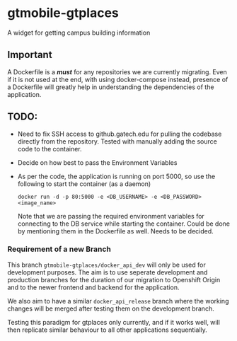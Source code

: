 # gtmobile-gtplaces
A widget for getting campus building information

## Important
A Dockerfile is a **_must_** for any repositories we are currently migrating. Even if it is not used at the end, with using docker-compose instead, presence of a Dockerfile will greatly help in understanding the dependencies of the application.

## TODO:
  * Need to fix SSH access to github.gatech.edu for pulling the codebase directly from the repository. Tested with manually adding the source code to the container.
  * Decide on how best to pass the Environment Variables
  * As per the code, the application is running on port 5000, so use the following to start the container (as a daemon)
    
    ```docker run -d -p 80:5000 -e <DB_USERNAME> -e <DB_PASSWORD> <image_name>```
    
    Note that we are passing the required environment variables for connecting to the DB service while starting the container. Could be done by mentioning them in the Dockerfile as well. Needs to be decided.

### Requirement of a new Branch
This branch ```gtmobile-gtplaces/docker_api_dev``` will only be used for development purposes. 
The aim is to use seperate development and production branches for the duration of our migration to Openshift Origin and to the newer frontend and backend for the application. 

We also aim to have a similar ```docker_api_release``` branch where the working changes will be merged after testing them on the development branch.

Testing this paradigm for gtplaces only currently, and if it works well, will then replicate similar behaviour to all other applications sequentially.
